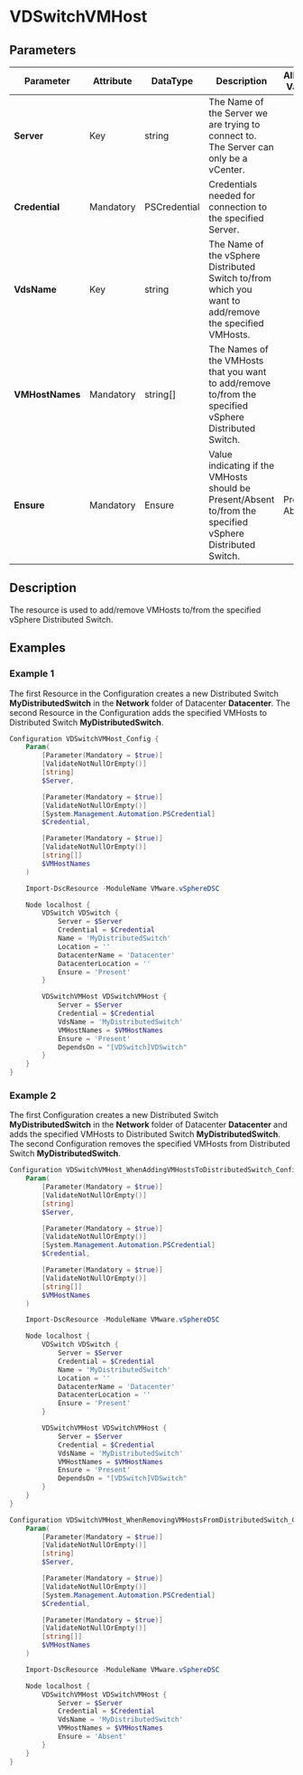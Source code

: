 # VDSwitchVMHost

## Parameters

| Parameter | Attribute | DataType | Description | Allowed Values |
| --- | --- | --- | --- | --- |
| **Server** | Key | string | The Name of the Server we are trying to connect to. The Server can only be a vCenter. ||
| **Credential** | Mandatory | PSCredential | Credentials needed for connection to the specified Server. ||
| **VdsName** | Key | string | The Name of the vSphere Distributed Switch to/from which you want to add/remove the specified VMHosts. ||
| **VMHostNames** | Mandatory | string[] | The Names of the VMHosts that you want to add/remove to/from the specified vSphere Distributed Switch. ||
| **Ensure** | Mandatory | Ensure | Value indicating if the VMHosts should be Present/Absent to/from the specified vSphere Distributed Switch. | Present, Absent |

## Description
The resource is used to add/remove VMHosts to/from the specified vSphere Distributed Switch.

## Examples

### Example 1

The first Resource in the Configuration creates a new Distributed Switch **MyDistributedSwitch** in the **Network** folder of Datacenter **Datacenter**. The second Resource in the Configuration adds the specified VMHosts to Distributed Switch **MyDistributedSwitch**.

```powershell
Configuration VDSwitchVMHost_Config {
    Param(
        [Parameter(Mandatory = $true)]
        [ValidateNotNullOrEmpty()]
        [string]
        $Server,

        [Parameter(Mandatory = $true)]
        [ValidateNotNullOrEmpty()]
        [System.Management.Automation.PSCredential]
        $Credential,

        [Parameter(Mandatory = $true)]
        [ValidateNotNullOrEmpty()]
        [string[]]
        $VMHostNames
    )

    Import-DscResource -ModuleName VMware.vSphereDSC

    Node localhost {
        VDSwitch VDSwitch {
            Server = $Server
            Credential = $Credential
            Name = 'MyDistributedSwitch'
            Location = ''
            DatacenterName = 'Datacenter'
            DatacenterLocation = ''
            Ensure = 'Present'
        }

        VDSwitchVMHost VDSwitchVMHost {
            Server = $Server
            Credential = $Credential
            VdsName = 'MyDistributedSwitch'
            VMHostNames = $VMHostNames
            Ensure = 'Present'
            DependsOn = "[VDSwitch]VDSwitch"
        }
    }
}
```

### Example 2

The first Configuration creates a new Distributed Switch **MyDistributedSwitch** in the **Network** folder of Datacenter **Datacenter** and adds the specified VMHosts to Distributed Switch **MyDistributedSwitch**. The second Configuration removes the specified VMHosts from Distributed Switch **MyDistributedSwitch**.

```powershell
Configuration VDSwitchVMHost_WhenAddingVMHostsToDistributedSwitch_Config {
    Param(
        [Parameter(Mandatory = $true)]
        [ValidateNotNullOrEmpty()]
        [string]
        $Server,

        [Parameter(Mandatory = $true)]
        [ValidateNotNullOrEmpty()]
        [System.Management.Automation.PSCredential]
        $Credential,

        [Parameter(Mandatory = $true)]
        [ValidateNotNullOrEmpty()]
        [string[]]
        $VMHostNames
    )

    Import-DscResource -ModuleName VMware.vSphereDSC

    Node localhost {
        VDSwitch VDSwitch {
            Server = $Server
            Credential = $Credential
            Name = 'MyDistributedSwitch'
            Location = ''
            DatacenterName = 'Datacenter'
            DatacenterLocation = ''
            Ensure = 'Present'
        }

        VDSwitchVMHost VDSwitchVMHost {
            Server = $Server
            Credential = $Credential
            VdsName = 'MyDistributedSwitch'
            VMHostNames = $VMHostNames
            Ensure = 'Present'
            DependsOn = "[VDSwitch]VDSwitch"
        }
    }
}

Configuration VDSwitchVMHost_WhenRemovingVMHostsFromDistributedSwitch_Config {
    Param(
        [Parameter(Mandatory = $true)]
        [ValidateNotNullOrEmpty()]
        [string]
        $Server,

        [Parameter(Mandatory = $true)]
        [ValidateNotNullOrEmpty()]
        [System.Management.Automation.PSCredential]
        $Credential,

        [Parameter(Mandatory = $true)]
        [ValidateNotNullOrEmpty()]
        [string[]]
        $VMHostNames
    )

    Import-DscResource -ModuleName VMware.vSphereDSC

    Node localhost {
        VDSwitchVMHost VDSwitchVMHost {
            Server = $Server
            Credential = $Credential
            VdsName = 'MyDistributedSwitch'
            VMHostNames = $VMHostNames
            Ensure = 'Absent'
        }
    }
}
```
